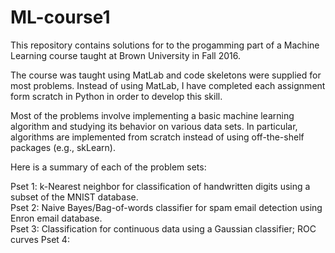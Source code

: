 # ML-course1

This repository contains solutions for to the progamming part of a Machine Learning course taught at Brown University in Fall 2016.  

The course was taught using MatLab and code skeletons were supplied for most problems.  Instead of using MatLab, I have completed each assignment form scratch in Python in order to develop this skill.

Most of the problems involve implementing a basic machine learning algorithm and studying its behavior on various data sets. In particular, algorithms are implemented from scratch instead of using off-the-shelf packages (e.g., skLearn).  

Here is a summary of each of the problem sets:

Pset 1:  k-Nearest neighbor for classification of handwritten digits using a subset of the MNIST database.  
Pset 2: Naive Bayes/Bag-of-words classifier for spam email detection using Enron email database.  
Pset 3: Classification for continuous data using a Gaussian classifier; ROC curves
Pset 4: 
